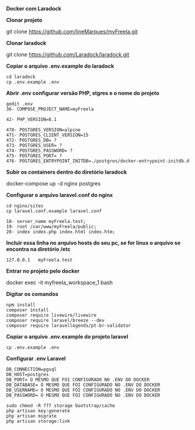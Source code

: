**Docker com Laradock**

**Clonar projeto**

git clone https://github.com/lineMarques/myFreela.git


**Clonar laradock**

git clone https://github.com/Laradock/laradock.git



**Copiar o arquivo .env.example do laradock**

```
cd laradock
cp .env.example .env
```

**Abrir .env configurar versão PHP, stgres e o nome do projeto**

```
gedit .env
36- COMPOSE_PROJECT_NAME=myFreela
```

```
42- PHP_VERSION=8.1
```

```
470- POSTGRES_VERSION=alpine
471- POSTGRES_CLIENT_VERSION=15
472- POSTGRES_DB= ?
473- POSTGRES_USER= ?
474- POSTGRES_PASSWORD= ?
475- POSTGRES_PORT= ?
476- POSTGRES_ENTRYPOINT_INITDB=./postgres/docker-entrypoint-initdb.d
```

**Subir os containers dentro do diretório laradock**

docker-compose up -d nginx postgres

**Configurar o arquivo laravel.conf do nginx**

```
cd nginx/sites
cp laravel.conf.example laravel.conf 

18- server_name myFreela.test;
19- root /var/www/myFreela/public;
20- index index.php index.html index.htm;
```

**Incluir essa linha no arquivo hosts do seu pc, se for linux o arquivo se encontra na diretório /etc**

```
127.0.0.1	myFreela.test
```

**Entrar no projeto pelo docker**

docker exec -it myfreela_workspace_1 bash


**Digitar os comandos**

```
npm install
composer install
composer require livewire/livewire
composer require laravel/breeze --dev
composer require laravellegends/pt-br-validator
```
**Copiar o arquivo .env.example do projeto laravel**

```
cp .env.example .env
```

**Configurar .env Laravel**

```
DB_CONNECTION=pgsql
DB_HOST=postgres
DB_PORT= O MESMO QUE FOI CONFIGURADO NO .ENV DO DOCKER
DB_DATABASE= O MESMO QUE FOI CONFIGURADO NO .ENV DO DOCKER
DB_USERNAME= O MESMO QUE FOI CONFIGURADO NO .ENV DO DOCKER
DB_PASSWORD= O MESMO QUE FOI CONFIGURADO NO .ENV DO DOCKER
```

```
sudo chmod -R 777 storage bootstrap/cache
php artisan key:generate
php artisan migrate
php artisan storage:link
```
